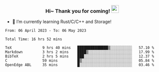 <h3 align="center">
    Hi~ Thank you for coming!
    <img src="https://media.giphy.com/media/hvRJCLFzcasrR4ia7z/giphy.gif" width="25px">
</h3>

<!--
**pineapple-man/pineapple-man** is a ✨ _special_ ✨ repository because its `README.md` (this file) appears on your GitHub profile.

Here are some ideas to get you started:
- 🔭 I’m currently working on ...
- 🤔 I’m looking for help with ...
- 💬 Ask me about ...
- 📫 How to reach me: ...
- 😄 Pronouns: ...
- ⚡ Fun fact: 
- 👯 I’m looking to collaborate on kubernetes
-->
- 🌱 I’m currently learning Rust/C/C++ and Storage!

<!--START_SECTION:waka-->

```text
From: 06 April 2023 - To: 06 May 2023

Total Time: 16 hrs 52 mins

TeX              9 hrs 40 mins   ██████████████▒░░░░░░░░░░   57.10 %
Markdown         3 hrs 2 mins    ████▒░░░░░░░░░░░░░░░░░░░░   17.99 %
BibTeX           2 hrs 5 mins    ███░░░░░░░░░░░░░░░░░░░░░░   12.37 %
C                59 mins         █▒░░░░░░░░░░░░░░░░░░░░░░░   05.84 %
OpenEdge ABL     35 mins         █░░░░░░░░░░░░░░░░░░░░░░░░   03.46 %
```

<!--END_SECTION:waka-->
